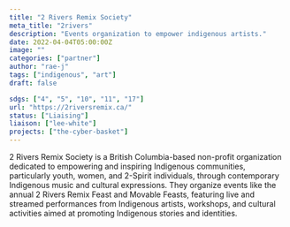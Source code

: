 ```yaml
---
title: "2 Rivers Remix Society"
meta_title: "2rivers"
description: "Events organization to empower indigenous artists."
date: 2022-04-04T05:00:00Z
image: ""
categories: ["partner"]
author: "rae-j"
tags: ["indigenous", "art"]
draft: false

sdgs: ["4", "5", "10", "11", "17"]
url: "https://2riversremix.ca/"
status: ["Liaising"]
liaison: ["lee-white"]
projects: ["the-cyber-basket"]
---
```


2 Rivers Remix Society is a British Columbia-based non-profit organization dedicated to empowering and inspiring Indigenous communities, particularly youth, women, and 2-Spirit individuals, through contemporary Indigenous music and cultural expressions. They organize events like the annual 2 Rivers Remix Feast and Movable Feasts, featuring live and streamed performances from Indigenous artists, workshops, and cultural activities aimed at promoting Indigenous stories and identities.
